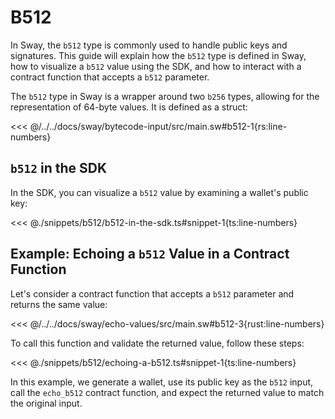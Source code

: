 # B512

In Sway, the `b512` type is commonly used to handle public keys and signatures. This guide will explain how the `b512` type is defined in Sway, how to visualize a `b512` value using the SDK, and how to interact with a contract function that accepts a `b512` parameter.

The `b512` type in Sway is a wrapper around two `b256` types, allowing for the representation of 64-byte values. It is defined as a struct:

<<< @/../../docs/sway/bytecode-input/src/main.sw#b512-1{rs:line-numbers}

## `b512` in the SDK

In the SDK, you can visualize a `b512` value by examining a wallet's public key:

<<< @./snippets/b512/b512-in-the-sdk.ts#snippet-1{ts:line-numbers}

## Example: Echoing a `b512` Value in a Contract Function

Let's consider a contract function that accepts a `b512` parameter and returns the same value:

<<< @/../../docs/sway/echo-values/src/main.sw#b512-3{rust:line-numbers}

To call this function and validate the returned value, follow these steps:

<<< @./snippets/b512/echoing-a-b512.ts#snippet-1{ts:line-numbers}

In this example, we generate a wallet, use its public key as the `b512` input, call the `echo_b512` contract function, and expect the returned value to match the original input.
